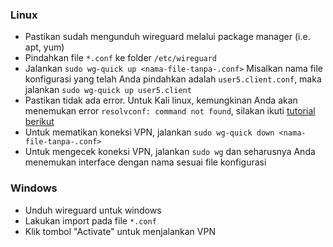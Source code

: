 ### Linux
- Pastikan sudah mengunduh wireguard melalui package manager (i.e. apt, yum)
- Pindahkan file `*.conf` ke folder `/etc/wireguard`
- Jalankan `sudo wg-quick up <nama-file-tanpa-.conf>`
  Misalkan nama file konfigurasi yang telah Anda pindahkan adalah `user5.client.conf`, maka jalankan `sudo wg-quick up user5.client`
- Pastikan tidak ada error. Untuk Kali linux, kemungkinan Anda akan menemukan error `resolvconf: command not found`, silakan ikuti [tutorial berikut](https://superuser.com/questions/1500691/usr-bin-wg-quick-line-31-resolvconf-command-not-found-wireguard-debian)
- Untuk mematikan koneksi VPN, jalankan `sudo wg-quick down <nama-file-tanpa-.conf>`
- Untuk mengecek koneksi VPN, jalankan `sudo wg` dan seharusnya Anda menemukan interface dengan nama sesuai file konfigurasi

### Windows
- Unduh wireguard untuk windows
- Lakukan import pada file `*.conf`
- Klik tombol "Activate" untuk menjalankan VPN
